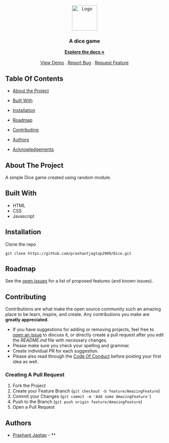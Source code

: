 <br/>
<p align="center">
  <a href="https://github.com/prashantjagtap2909/Dice">
    <img src="https://upload.wikimedia.org/wikipedia/commons/thumb/3/36/Two_red_dice_01.svg/1007px-Two_red_dice_01.svg.png?20060623205908" alt="Logo" width="80" height="80">
  </a>

  <h3 align="center">A dice game </h3>

  <p align="center">
    <a href="https://github.com/prashantjagtap2909/Dice"><strong>Explore the docs »</strong></a>
    <br/>
    <br/>
    <a href="https://prashantjagtap2909.github.io/Dice/">View Demo</a>
    .
    <a href="https://github.com/prashantjagtap2909/Dice/issues">Report Bug</a>
    .
    <a href="https://github.com/prashantjagtap2909/Dice/issues">Request Feature</a>
  </p>
</p>



## Table Of Contents

* [About the Project](#about-the-project)
* [Built With](#built-with)

* [Installation](#installation)
* [Roadmap](#roadmap)
* [Contributing](#contributing)
* [Authors](#authors)
* [Acknowledgements](#acknowledgements)

## About The Project

A simple Dice game created using random module.



## Built With

  - HTML
  - CSS
  - Javascript




## Installation


 Clone the repo

```
git clone https://github.com/prashantjagtap2909/Dice.git
```


## Roadmap

See the [open issues](https://github.com/prashantjagtap2909/Dice/issues) for a list of proposed features (and known issues).

## Contributing

Contributions are what make the open source community such an amazing place to be learn, inspire, and create. Any contributions you make are **greatly appreciated**.
* If you have suggestions for adding or removing projects, feel free to [open an issue](https://github.com/prashantjagtap2909/Dice/issues/new) to discuss it, or directly create a pull request after you edit the *README.md* file with necessary changes.
* Please make sure you check your spelling and grammar.
* Create individual PR for each suggestion.
* Please also read through the [Code Of Conduct](https://github.com/prashantjagtap2909/Dice/blob/main/CODE_OF_CONDUCT.md) before posting your first idea as well.

### Creating A Pull Request

1. Fork the Project
2. Create your Feature Branch (`git checkout -b feature/AmazingFeature`)
3. Commit your Changes (`git commit -m 'Add some AmazingFeature'`)
4. Push to the Branch (`git push origin feature/AmazingFeature`)
5. Open a Pull Request

## Authors

* [Prashant Jagtap](https://github.com/prashantjagtap2909/) - **

